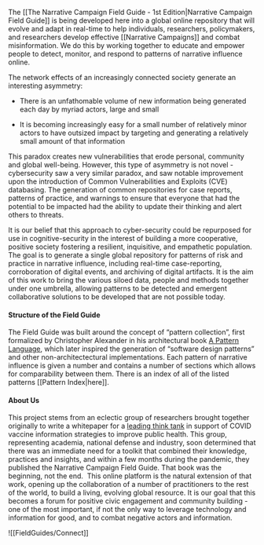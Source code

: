 The [[The Narrative Campaign Field Guide - 1st Edition|Narrative Campaign Field Guide]] is being developed here into a global online repository that will evolve and adapt in real-time to help individuals, researchers, policymakers, and researchers develop effective [[Narrative Campaigns]] and combat misinformation. We do this by working together to educate and empower people to detect, monitor, and respond to patterns of narrative influence online. 

The network effects of an increasingly connected society generate an interesting asymmetry: 

-   There is an unfathomable volume of new information being generated each day by myriad actors, large and small
    
-   It is becoming increasingly easy for a small number of relatively minor actors to have outsized impact by targeting and generating a relatively small amount of that information
    

This paradox creates new vulnerabilities that erode personal, community and global well-being. However, this type of asymmetry is not novel - cybersecurity saw a very similar paradox, and saw notable improvement upon the introduction of Common Vulnerabilities and Exploits (CVE) databasing. The generation of common repositories for case reports, patterns of practice, and warnings to ensure that everyone that had the potential to be impacted had the ability to update their thinking and alert others to threats. 

It is our belief that this approach to cyber-security could be repurposed for use in cognitive-security in the interest of building a more cooperative, positive society fostering a resilient, inquisitive, and empathetic population. The goal is to generate a single global repository for patterns of risk and practice in narrative influence, including real-time case-reporting, corroboration of digital events, and archiving of digital artifacts. It is the aim of this work to bring the various siloed data, people and methods together under one umbrella, allowing patterns to be detected and emergent collaborative solutions to be developed that are not possible today. 

#### Structure of the Field Guide

The Field Guide was built around the concept of “pattern collection”, first formalized by Christopher Alexander in his architectural book [A Pattern Language]([https://en.wikipedia.org/wiki/A_Pattern_Language](https://en.wikipedia.org/wiki/A_Pattern_Language)), which later inspired the generation of “software design patterns” and other non-architectectural implementations. Each pattern of narrative influence is given a number and contains a number of sections which allows for comparability between them. There is an index of all of the listed patterns [[Pattern Index|here]].

#### About Us

This project stems from an eclectic group of researchers brought together originally to write a whitepaper for a [leading think tank](https://www.atlanticcouncil.org/programs/geotech-center/) in support of COVID vaccine information strategies to improve public health. This group, representing academia, national defense and industry, soon determined that there was an immediate need for a toolkit that combined their knowledge, practices and insights, and within a few months during the pandemic, they published the Narrative Campaign Field Guide. That book was the beginning, not the end.  This online platform is the natural extension of that work, opening up the collaboration of a number of practitioners to the rest of the world, to build a living, evolving global resource. It is our goal that this becomes a forum for positive civic engagement and community building - one of the most important, if not the only way to leverage technology and information for good, and to combat negative actors and information.

![[FieldGuides/Connect]]



